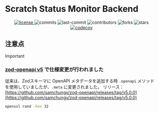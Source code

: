 # Scratch Status Monitor Backend

<div align="center">
  <a href="https://github.com/scratchcore/scratch-status-monitor/blob/main/LICENSE" target="_blank">
    <img alt="license" src="https://img.shields.io/npm/l/scratch-status-monitor?style=flat-square"/>
  </a>
  <a>
    <img alt="commits" src="https://img.shields.io/github/commit-activity/t/scratchcore/scratch-status-monitor?style=flat-square"/>
  </a>
  <a>
    <img alt="last-commit" src="https://img.shields.io/github/last-commit/scratchcore/scratch-status-monitor?style=flat-square"/>
  </a>
  <a>
    <img alt="contributors" src="https://img.shields.io/github/contributors/scratchcore/scratch-status-monitor?style=flat-square"/>
  </a>
  <a>
    <img alt="forks" src="https://img.shields.io/github/forks/scratchcore/scratch-status-monitor?style=flat-square"/>
  </a>
  <a>
    <img alt="stars" src="https://img.shields.io/github/stars/scratchcore/scratch-status-monitor?style=flat-square"/>
  </a>
  <a href="https://codecov.io/gh/scratchcore/scratch-status-monitor" target="_blank">
    <img alt="codecov" src="https://codecov.io/gh/scratchcore/scratch-status-monitor/branch/main/graph/badge.svg"/>
  </a>
</div>

## 注意点

> [!IMPORTANT]
>
> ### [zod-openapi v5](https://github.com/samchungy/zod-openapi/releases/tag/v5.0.0) で仕様変更が行われました
>
> 従来は、Zodスキーマに OpenAPI メタデータを追加する時 `.openapi` メソッドを使用していましたが、`.meta` に変更されました。
> リリース：[https://github.com/samchungy/zod-openapi/releases/tag/v5.0.0](https://github.com/samchungy/zod-openapi/releases/tag/v5.0.0)

```sh
openssl rand -hex 32
```
